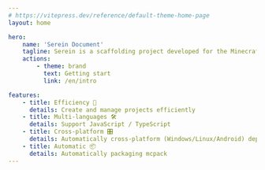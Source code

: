 ```yaml
---
# https://vitepress.dev/reference/default-theme-home-page
layout: home

hero:
    name: 'Serein Document'
    tagline: Serein is a scaffolding project developed for the Minecraft Bedrock Edition Script API to help developers create and manage projects efficiently and elegantly.
    actions:
        - theme: brand
          text: Getting start
          link: /en/intro

features:
    - title: Efficiency 🚀
      details: Create and manage projects efficiently
    - title: Multi-languages 🛠️
      details: Support JavaScript / TypeScript
    - title: Cross-platform 🎛️
      details: Automatically cross-platform (Windows/Linux/Android) deployment with Hot Reload
    - title: Automatic 📦
      details: Automatically packaging mcpack
---
```

